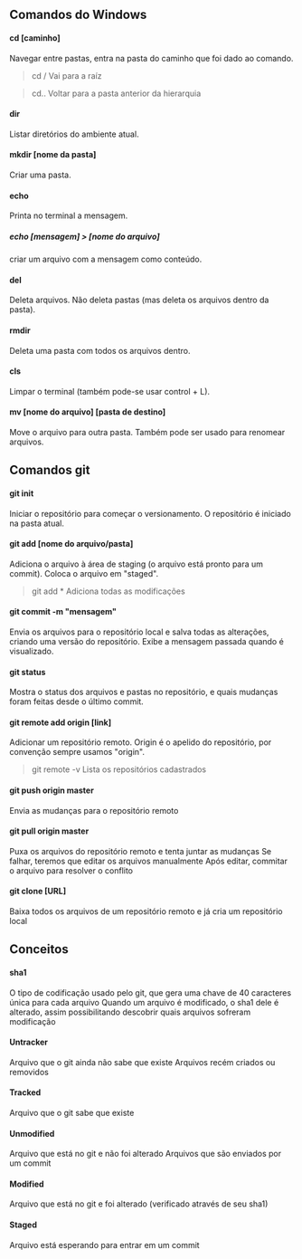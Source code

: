 ## Comandos do Windows

#### cd [caminho]

Navegar entre pastas, entra na pasta do caminho que foi dado ao comando.

> cd / 
> Vai para a raíz

> cd.. 
> Voltar para a pasta anterior da hierarquia

#### dir

Listar diretórios do ambiente atual.

#### mkdir [nome da pasta]

Criar uma pasta.

#### echo
Printa no terminal a mensagem.

##### echo [mensagem] > [nome do arquivo]
criar um arquivo com a mensagem como conteúdo.

#### del
Deleta arquivos.
Não deleta pastas (mas deleta os arquivos dentro da pasta).

#### rmdir
Deleta uma pasta com todos os arquivos dentro.

#### cls
Limpar o terminal (também pode-se usar control + L).

#### mv [nome do arquivo] [pasta de destino]
Move o arquivo para outra pasta. Também pode ser usado para renomear  arquivos.

## Comandos git

#### git init
Iniciar o repositório para começar o versionamento. O repositório é iniciado na pasta atual.

#### git add [nome do arquivo/pasta]
Adiciona o arquivo à área de staging (o arquivo está pronto para um commit).
Coloca o arquivo em "staged".

>  git add *
> Adiciona todas as modificações

#### git commit -m "mensagem"
Envia os arquivos para o repositório local e salva todas as alterações, criando uma versão do repositório. Exibe a mensagem passada quando é visualizado.

#### git status
Mostra o status dos arquivos e pastas no repositório, e quais mudanças foram feitas desde o último commit.

#### git remote add origin [link]
Adicionar um repositório remoto.
Origin é o apelido do repositório, por convenção sempre usamos "origin".

> git remote -v
> Lista os repositórios cadastrados

#### git push origin master
Envia as mudanças para o repositório remoto

#### git pull origin master
Puxa os arquivos do repositório remoto e tenta juntar as mudanças
Se falhar, teremos que editar os arquivos manualmente
Após editar, commitar o arquivo para resolver o conflito

#### git clone [URL]
Baixa todos os arquivos de um repositório remoto e já cria um repositório local

## Conceitos

#### sha1
O tipo de codificação usado pelo git, que gera uma chave de 40 caracteres única para cada arquivo
Quando um arquivo é modificado, o sha1 dele é alterado, assim possibilitando descobrir quais arquivos sofreram modificação

#### Untracker
Arquivo que o git ainda não sabe que existe
Arquivos recém criados ou removidos

#### Tracked
Arquivo que o git sabe que existe

#### Unmodified
Arquivo que está no git e não foi alterado
Arquivos que são enviados por um commit

#### Modified
Arquivo que está no git e foi alterado (verificado através de seu sha1)

#### Staged
Arquivo está esperando para entrar em um commit